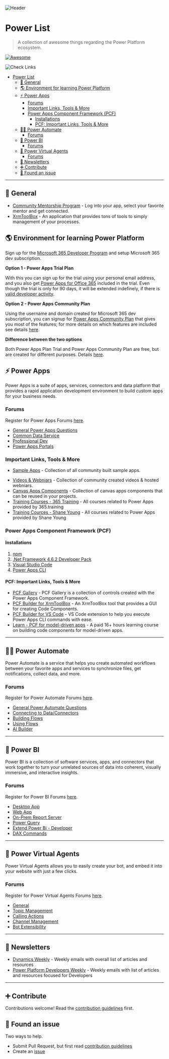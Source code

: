 <!-- markdown-link-check-disable -->
![Header](/images/header.jpg)

# Power List

> A collection of awesome things regarding the Power Platform ecosystem.

[![Awesome](https://awesome.re/badge.svg)](https://awesome.re)

![Check Links](https://github.com/Power-Maverick/awesome-power-platform/workflows/Check%20Links/badge.svg?branch=master)

<!-- markdown-link-check-enable -->

- [Power List](#power-list)
  - [💬 General](#-general)
  - [🌎 Environment for learning Power Platform](#-environment-for-learning-power-platform)
  - [⚡ Power Apps](#-power-apps)
    - [Forums](#forums)
    - [Important Links, Tools & More](#important-links-tools--more)
    - [Power Apps Component Framework (PCF)](#power-apps-component-framework-pcf)
      - [Installations](#installations)
      - [PCF: Important Links, Tools & More](#pcf-important-links-tools--more)
  - [🐱‍🏍 Power Automate](#-power-automate)
    - [Forums](#forums-1)
  - [🤳 Power BI](#-power-bi)
    - [Forums](#forums-2)
  - [🤖 Power Virtual Agents](#-power-virtual-agents)
    - [Forums](#forums-3)
  - [📰 Newsletters](#-newsletters)
  - [➕ Contribute](#-contribute)
  - [🐛 Found an issue](#-found-an-issue)

---

## 💬 General

- [Community Mentorship Program](https://techcommunity.microsoft.com/t5/community-mentors-program/community-mentors-program-faqs/m-p/170779) - Log into your app, select your favorite mentor and get connected.
- [XrmToolBox](https://www.xrmtoolbox.com/) - An application that provides tons of tools to simply management of your processes.

## 🌎 Environment for learning Power Platform

Sign up for the [Microsoft 365 Developer Program](https://developer.microsoft.com/en-us/microsoft-365/dev-program) and setup Microsoft 365 dev subscription.

**Option 1 - Power Apps Trial Plan**

With this you can sign up for the trial using your personal email address, and you also get [Power Apps for Office 365](https://docs.microsoft.com/en-us/office/developer-program/microsoft-365-developer-program-faq#whats-included-in-the-developer-subscription) included in the trial. Even though the trial is only for 90 days, it will be extended indefinely, if there is [valid developer activity](https://docs.microsoft.com/en-us/office/developer-program/microsoft-365-developer-program-faq#how-long-is-my-subscription-good-for-and-when-does-it-expire).

**Option 2 - Power Apps Community Plan**

Using the username and domain created for Microsoft 365 dev subscription, you can signup for [Power Apps Community Plan](https://signup.microsoft.com/signup?sku=flow_free&origin=powerappscommunity&ru=https://web.powerapps.com/community/signup) that gives you most of the features; for more details on which features are included see details [here](https://docs.microsoft.com/en-us/powerapps/maker/dev-community-plan#which-features-are-included-in-the-power-apps-community-plan).

**Difference between the two options**

Both Power Apps Plan Trial and Power Apps Community Plan are free, but are created for different purposes. Details [here](https://docs.microsoft.com/en-us/powerapps/maker/dev-community-plan#whats-the-difference-between-power-apps-plan-trial-and-power-apps-community-plan-and-which-one-should-i-sign-up-for).

## ⚡ Power Apps

Power Apps is a suite of apps, services, connectors and data platform that provides a rapid application development environment to build custom apps for your business needs.

### Forums

Register for Power Apps Forums [here](https://powerusers.microsoft.com/t5/Forums/ct-p/PA_Comm_Forums).

- [General Power Apps Questions](https://powerusers.microsoft.com/t5/Building-Power-Apps/bd-p/PowerAppsForum1)
- [Common Data Service](https://powerusers.microsoft.com/t5/Common-Data-Service-for-Apps/bd-p/CDS_Apps)
- [Professional Dev](https://powerusers.microsoft.com/t5/Power-Apps-Pro-Dev-ISV/bd-p/pa_component_framework)
- [Power Apps Portals](https://powerusers.microsoft.com/t5/Power-Apps-Portals/bd-p/PowerAppsPortals)

### Important Links, Tools & More

- [Sample Apps](https://powerusers.microsoft.com/t5/Community-App-Samples/bd-p/AppFeedbackGallery) - Collection of all community built sample apps.
<!-- markdown-link-check-disable-next-line -->
- [Videos & Webniars](https://powerusers.microsoft.com/t5/Webinars-and-Video-Gallery/bd-p/VideoGallery) - Collection of community created videos & hosted webniars.
- [Canvas Apps Components](https://powerusers.microsoft.com/t5/Canvas-Apps-Components-Samples/bd-p/ComponentsGallery) - Collection of canvas apps components that can be reused in your projects.
- [Training Courses - 365 Training](https://www.365.training/Courses/Category/powerapps) - All courses related to Power Apps provided by 365.training
- [Training Cources - Shane Young](https://training.powerapps911.com/) - All courses related to Power Apps provided by Shane Young

### Power Apps Component Framework (PCF)

#### Installations

  1. [npm](https://nodejs.org/en/)
  2. [.Net Framework 4.6.2 Developer Pack](https://dotnet.microsoft.com/download/dotnet-framework/net462)
  3. [Visual Studio Code](https://code.visualstudio.com/Download)
  4. [Power Apps CLI](https://docs.microsoft.com/en-us/powerapps/developer/common-data-service/powerapps-cli#install-power-apps-cli)

#### PCF: Important Links, Tools & More

- [PCF Gallery](https://pcf.gallery/) - PCF Gallery is a collection of controls created with the Power Apps Component Framework.
- [PCF Builder for XrmToolBox](https://www.xrmtoolbox.com/plugins/Maverick.PCF.Builder/) - An XrmToolBox tool that provides a GUI for creating Code Components.
- [PCF Builder for VS Code](https://marketplace.visualstudio.com/items?itemName=danish-naglekar.pcf-builder) - VS Code extension to help you execute Power Apps CLI commands with ease.
- [Learn - PCF for model-driven apps](https://learn.develop1.net/courses/pcf-for-model-driven-apps) - A paid 16+ hours learning course on building code components for model-driven apps.

---

## 🐱‍🏍 Power Automate

Power Automate is a service that helps you create automated workflows between your favorite apps and services to synchronize files, get notifications, collect data, and more.

### Forums

Register for Power Automate Forums [here](https://powerusers.microsoft.com/t5/Forums/ct-p/FL_Comm_Forums).

- [General Power Automate Questions](https://powerusers.microsoft.com/t5/General-Power-Automate/bd-p/MPAForum)
- [Connecting to Data/Connectors](https://powerusers.microsoft.com/t5/Connecting-To-Data/bd-p/ConnectingToData)
- [Building Flows](https://powerusers.microsoft.com/t5/Building-Flows/bd-p/BuildingFlows)
- [Using Flows](https://powerusers.microsoft.com/t5/Using-Flows/bd-p/UsingFlows)
- [AI Builder](https://powerusers.microsoft.com/t5/AI-Builder/bd-p/AIBuilder)

---

## 🤳 Power BI

Power BI is a collection of software services, apps, and connectors that work together to turn your unrelated sources of data into coherent, visually immersive, and interactive insights.

### Forums

Register for Power BI Forums [here](https://community.powerbi.com/).

- [Desktop App](https://community.powerbi.com/t5/Desktop/bd-p/power-bi-designer)
- [Web App](https://community.powerbi.com/t5/Service/bd-p/power-bi-web-app)
- [On-Prem Report Server](https://community.powerbi.com/t5/Report-Server/bd-p/ReportServer)
- [Power Query](https://community.powerbi.com/t5/Power-Query/bd-p/power-bi-services)
- [Extend Power Bi - Developer](https://community.powerbi.com/t5/Power-Query/bd-p/power-bi-services)
- [DAX Commands](https://community.powerbi.com/t5/DAX-Commands-and-Tips/bd-p/DAXCommands)

---

## 🤖 Power Virtual Agents

Power Virtual Agents allows you to easily create your bot, and embed it into your website with just a few clicks.

### Forums

Register for Power Virtual Agents Forums [here](https://powerusers.microsoft.com/t5/Power-Virtual-Agents-Community/ct-p/PVACommunity).

- [General](https://powerusers.microsoft.com/t5/General/bd-p/pva_general)
- [Topic Management](https://powerusers.microsoft.com/t5/Topic-Creation-Management/bd-p/pva_topic-management)
- [Calling Actions](https://powerusers.microsoft.com/t5/Calling-Actions-from-PVA/bd-p/pva_calling-actions)
- [Channel Management](https://powerusers.microsoft.com/t5/Publish-Channel-Management/bd-p/pva_publish)
- [Bot Extensibility](https://powerusers.microsoft.com/t5/Bot-Extensibility/bd-p/pva_pro-dev-bot)

---

## 📰 Newsletters

- [Dynamics Weekly](https://www.dynamicsweekly.com/) - Weekly emails with overall list of articles and resources
- [Power Platform Developers Weekly](https://www.powerplatformdevelopersweekly.com/) - Weekly emails with list of articles and resources focused for Developers

---

## ➕ Contribute

Contributions welcome! Read the [contribution guidelines](contributing.md) first.

## 🐛 Found an issue

Two ways to help.

- Submit Pull Request, but first read [contribution guidelines](contributing.md)
- Create an [issue](https://github.com/Power-Maverick/awesome-power-platform/issues/new?template=bug_report.md)
